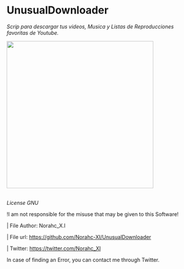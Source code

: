 # **UnusualDownloader**
*Scrip para descargar tus videos, Musica y Listas de Reproducciones favoritas de Youtube.*

<img src="http://pm1.narvii.com/6810/cc2619fcb00a251ab2fd549eaec990e0e27ba96dv2_00.jpg" width="400">


\
*License GNU*

!I am not responsible for the misuse that may be given to this Software!


| File Author: Norahc_X.I

| File url: https://github.com/Norahc-XI/UnusualDownloader

| Twitter: https://twitter.com/Norahc_XI

In case of finding an Error, you can contact me through Twitter.
